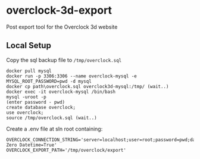 # overclock-3d-export
Post export tool for the Overclock 3d website

## Local Setup

Copy the sql backup file to `/tmp/overclock.sql`

```
docker pull mysql
docker run -p 3306:3306 --name overclock-mysql -e MYSQL_ROOT_PASSWORD=pwd -d mysql
docker cp path\overclock.sql overclock3d-mysql:/tmp/ (wait..)
docker exec -it overclock-mysql /bin/bash
mysql -uroot -p
(enter password - pwd)
create database overclock;
use overclock;
source /tmp/overclock.sql (wait..)
```

Create a .env file at sln root containing:

```
OVERCLOCK_CONNECTION_STRING='server=localhost;user=root;password=pwd;database=overclock;Convert Zero Datetime=True'
OVERCLOCK_EXPORT_PATH='/tmp/overclock/export'
```